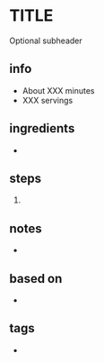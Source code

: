 # TITLE
Optional subheader

## info  
* About XXX minutes  
* XXX servings  

## ingredients
* 

## steps  
1. 

## notes  
* 

## based on  
* 

## tags
* 